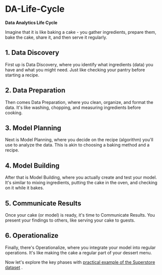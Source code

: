 # DA-Life-Cycle
**Data Analytics Life Cycle**

Imagine that it is like baking a cake - you gather ingredients, prepare them, bake the cake, share it, and then serve it regularly.
## 1. Data Discovery
First up is Data Discovery, where you identify what ingredients (data) you have and what you might need. Just like checking your pantry before starting a recipe.
## 2. Data Preparation
Then comes Data Preparation, where you clean, organize, and format the data. It's like washing, chopping, and measuring ingredients before cooking.
## 3. Model Planning
Next is Model Planning, where you decide on the recipe (algorithm) you'll use to analyze the data. This is akin to choosing a baking method and a recipe.
## 4. Model Building
After that is Model Building, where you actually create and test your model. It's similar to mixing ingredients, putting the cake in the oven, and checking on it while it bakes.
## 5. Communicate Results
Once your cake (or model) is ready, it's time to Communicate Results. You present your findings to others, like serving your cake to guests.
## 6. Operationalize
Finally, there's Operationalize, where you integrate your model into regular operations. It's like making the cake a regular part of your dessert menu.

Now let's explore the key phases with [practical example of the Superstore dataset](https://github.com/aihtn2708/DA-Life-Cycle/blob/main/DA_Life_Cycle.ipynb) .

